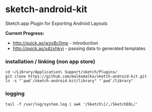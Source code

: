 sketch-android-kit
==================

Sketch.app Plugin for Exporting Android Layouts

**Current Progress:**

* http://quick.as/wzx8c0mp - introduction
* http://quick.as/x4zxhkyj - passing data to generated templates

### installation / linking (non app store)

    cd ~/Library/Application\ Support/sketch/Plugins/
    git clone https://github.com/malkomalko/sketch-android-kit.git
    ln -s "`pwd`/sketch-android-kit/library" "`pwd`/library"

### logging

    tail -f /var/log/system.log | awk '/Sketch\[/,/SketchEOL/'
